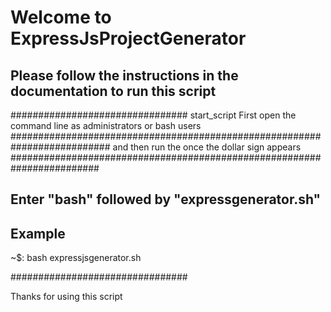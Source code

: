 # Welcome to    ExpressJsProjectGenerator

## Please follow the instructions in the documentation to run this script

################################
start_script
   First open the command line  as administrators or bash users
   ##########################################################################
 and then run the once the dollar sign appears
########################################################################

## Enter "bash" followed by "expressgenerator.sh"

## Example

~$: bash expressjsgenerator.sh

################################

Thanks for  using   this script
